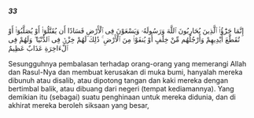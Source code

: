 ##### 33

<span class="ayah">إِنَّمَا جَزَٰٓؤُا۟ ٱلَّذِينَ يُحَارِبُونَ ٱللَّهَ وَرَسُولَهُۥ وَيَسْعَوْنَ فِى ٱلْأَرْضِ فَسَادًا أَن يُقَتَّلُوٓا۟ أَوْ يُصَلَّبُوٓا۟ أَوْ تُقَطَّعَ أَيْدِيهِمْ وَأَرْجُلُهُم مِّنْ خِلَٰفٍ أَوْ يُنفَوْا۟ مِنَ ٱلْأَرْضِ ۚ ذَٰلِكَ لَهُمْ خِزْىٌۭ فِى ٱلدُّنْيَا ۖ وَلَهُمْ فِى ٱلْءَاخِرَةِ عَذَابٌ عَظِيمٌ</span>

<span class="ayah_translation">Sesungguhnya pembalasan terhadap orang-orang yang memerangi Allah dan Rasul-Nya dan membuat kerusakan di muka bumi, hanyalah mereka dibunuh atau disalib, atau dipotong tangan dan kaki mereka dengan bertimbal balik, atau dibuang dari negeri (tempat kediamannya). Yang demikian itu (sebagai) suatu penghinaan untuk mereka didunia, dan di akhirat mereka beroleh siksaan yang besar,</span>
